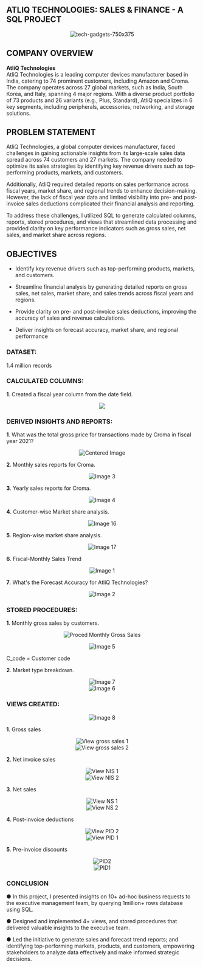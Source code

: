 ## ATLIQ TECHNOLOGIES: SALES & FINANCE - A SQL PROJECT
<p align="center">
  <img src="https://github.com/user-attachments/assets/6c601e2a-0622-44c3-bcee-672c632e7cb3" alt="tech-gadgets-750x375">
</p>

## COMPANY OVERVIEW

**AtliQ Technologies**  
AtliQ Technologies is a leading computer devices manufacturer based in India, catering to 74 prominent customers, including Amazon and Croma. The company operates across 27 global markets, such as India, South Korea, and Italy, spanning 4 major regions. With a diverse product portfolio of 73 products and 26 variants (e.g., Plus, Standard), AtliQ specializes in 6 key segments, including peripherals, accessories, networking, and storage solutions.

## PROBLEM STATEMENT

AtliQ Technologies, a global computer devices manufacturer, faced challenges in gaining actionable insights from its large-scale sales data spread across 74 customers and 27 markets. The company needed to optimize its sales strategies by identifying key revenue drivers such as top-performing products, markets, and customers.

Additionally, AtliQ required detailed reports on sales performance across fiscal years, market share, and regional trends to enhance decision-making. However, the lack of fiscal year data and limited visibility into pre- and post-invoice sales deductions complicated their financial analysis and reporting.

To address these challenges, I utilized SQL to generate calculated columns, reports, stored procedures, and views that streamlined data processing and provided clarity on key performance indicators such as gross sales, net sales, and market share across regions.

## OBJECTIVES
- Identify key revenue drivers such as top-performing products, markets, and customers.

- Streamline financial analysis by generating detailed reports on gross sales, net sales, market share, and sales trends across fiscal years and regions.

- Provide clarity on pre- and post-invoice sales deductions, improving the accuracy of sales and revenue calculations.

- Deliver insights on forecast accuracy, market share, and regional performance

### DATASET: 
1.4 million records

### CALCULATED COLUMNS:
**1**. Created a fiscal year column from the date field.
<p align="center">
  <img src="https://github.com/user-attachments/assets/767c4020-97ed-4bca-9f0c-3340db943ecf" alt"Centered Image" />
</p>

### DERIVED INSIGHTS AND REPORTS:
**1**. What was the total gross price for transactions made by Croma in fiscal year 2021?
<p align="center">
  <img src="https://github.com/user-attachments/assets/6cbd3d71-8d3e-4096-814f-c8620480851a" alt="Centered Image" />
</p>

**2**. Monthly sales reports for Croma.
<p align="center">
  <img src="https://github.com/user-attachments/assets/71e613b4-9e5e-42a6-88e1-d22bf7196c84" alt="Image 3" />
</p>
 
**3**. Yearly sales reports for Croma.
<p align="center">
  <img src="https://github.com/user-attachments/assets/5d591ce6-bbbf-42f3-b25a-4fa9f3e3f393" alt="Image 4" />
</p>

**4**. Customer-wise Market share analysis.
<p align="center">
  <img src="https://github.com/user-attachments/assets/e5cde5a8-4dc1-4749-ab12-e85be19d2f83" alt="Image 16" />
</p>

**5**. Region-wise market share analysis.
<p align="center">
  <img src="https://github.com/user-attachments/assets/27077a46-cd71-41a9-8aff-bcbf704e0f73" alt="Image 17" />
</p>

**6**. Fiscal-Monthly Sales Trend
<p align="center">
  <img src="https://github.com/user-attachments/assets/bdf7251b-7456-44f1-8727-78710719290c" alt="Image 1" />
</p>

**7**. What's the Forecast Accuracy for AtliQ Technologies?
<p align="center">
  <img src="https://github.com/user-attachments/assets/5714e9f8-1ab8-4a92-ac7a-1751e51e4f77" alt="Image 2" />
</p>

### STORED PROCEDURES:
**1**. Monthly gross sales by customers.
<div align="center">
  <img src="https://github.com/user-attachments/assets/c43d1700-042b-427c-824c-4d9d72780162" alt="Proced Monthly Gross Sales">
</div>

  <p align="center">
  <img src="https://github.com/user-attachments/assets/bebf0cad-7ae3-4c46-80f9-f3339fa2cadd" alt="Image 5" />
</p>
C_code = Customer code

**2**. Market type breakdown.
<p align="center">
  <img src="https://github.com/user-attachments/assets/7b72f70a-e6f2-40d5-bd55-ff0c27111a5c" alt="Image 7" />
  <br />
  <img src="https://github.com/user-attachments/assets/ad042db8-0aae-4be4-ab90-e7b1ab18ac18" alt="Image 6" />
</p>

### VIEWS CREATED:
<p align="center">
  <img src="https://github.com/user-attachments/assets/b4d1e5ad-417e-4a2d-8955-b9a38110592c" alt="Image 8" />
</p>

**1**. Gross sales
<div align="center">
  <img src="https://github.com/user-attachments/assets/58e82217-74d8-4bc6-a7cb-bf649c741368" alt="View gross sales 1"><br>
  <img src="https://github.com/user-attachments/assets/cdd8244c-2a8a-4996-ab3b-0f515477d42b" alt="View gross sales 2">
</div>  

**2**. Net invoice sales
<div align="center">
  <img src="https://github.com/user-attachments/assets/982da616-efcf-4fba-9634-e26bf656cdd3" alt="View NIS 1"><br>
  <img src="https://github.com/user-attachments/assets/de1a7492-dfc8-4d4e-9e94-a718820eec7a" alt="View NIS 2">
</div>


**3**. Net sales
<div align="center">
  <img src="https://github.com/user-attachments/assets/147cab8b-0e23-46af-a58e-2202fa193dd6" alt="View NS 1"><br>
  <img src="https://github.com/user-attachments/assets/6a6a5c4e-96e8-4f34-9541-fabb4fc08696" alt="View NS 2">
</div>

**4**. Post-invoice deductions
<div align="center">
  <img src="https://github.com/user-attachments/assets/be71980c-3e6a-4a16-8e0f-21909f9f7e2a" alt="View PID 2"><br>
  <img src="https://github.com/user-attachments/assets/5b93585b-3d99-49bc-9ad7-6e608d12ce87" alt="View PID 1">
</div>

**5**. Pre-invoice discounts
<div align="center">
  <img src="https://github.com/user-attachments/assets/3f9bfe6f-7cd2-4ba9-b6b6-db21e23b6dd0" alt="PID2"><br>
  <img src="https://github.com/user-attachments/assets/ada5ccc0-a130-439e-a6da-efd66eaf1fb7" alt="PID1">
</div>

### CONCLUSION 
●	In this project, I presented insights on 10+ ad-hoc business requests to the executive management team, by querying 1million+ rows database using SQL.

●	Designed and implemented 4+ views, and stored procedures that delivered valuable insights to the executive team.

●	Led the initiative to generate sales and forecast trend reports; and identifying top-performing markets, products, and customers, empowering stakeholders to analyze data effectively and make informed strategic decisions.
